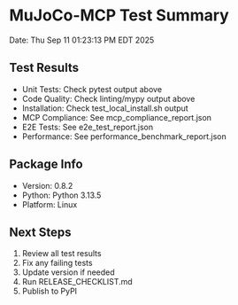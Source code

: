# MuJoCo-MCP Test Summary

Date: Thu Sep 11 01:23:13 PM EDT 2025

## Test Results

- Unit Tests: Check pytest output above
- Code Quality: Check linting/mypy output above
- Installation: Check test_local_install.sh output
- MCP Compliance: See mcp_compliance_report.json
- E2E Tests: See e2e_test_report.json
- Performance: See performance_benchmark_report.json

## Package Info

- Version: 0.8.2
- Python: Python 3.13.5
- Platform: Linux

## Next Steps

1. Review all test results
2. Fix any failing tests
3. Update version if needed
4. Run RELEASE_CHECKLIST.md
5. Publish to PyPI

